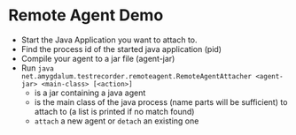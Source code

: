 # Remote Agent Demo

* Start the Java Application you want to attach to.
* Find the process id of the started java application (pid)
* Compile your agent to a jar file (agent-jar)
* Run `java net.amygdalum.testrecorder.remoteagent.RemoteAgentAttacher <agent-jar> <main-class> [<action>]`
  * <agent-jar> is a jar containing a java agent
  * <main-class> is the main class of the java process (name parts will be sufficient) to attach to (a list is printed if no match found)
  * <action> `attach` a new agent or `detach` an existing one 
